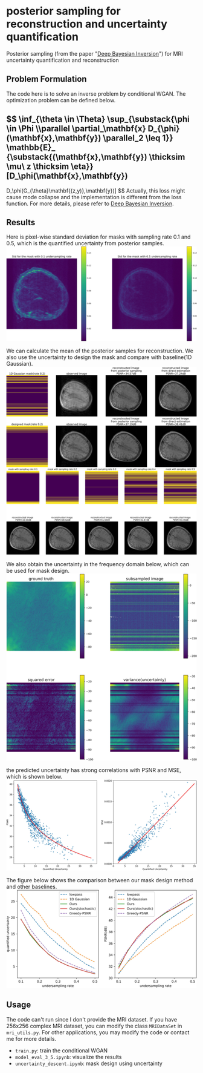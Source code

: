 <script type="text/javascript" src="http://cdn.mathjax.org/mathjax/latest/MathJax.js?config=default"></script>
# posterior sampling for reconstruction and uncertainty quantification
Posterior sampling (from the paper "[Deep Bayesian Inversion](https://arxiv.org/abs/1811.05910)") for MRI uncertainty quantification and reconstruction

## Problem Formulation
The code here is to solve an inverse problem by conditional WGAN. The optimization problem can be defined below.

$$
\inf_{\theta \in \Theta}
\sup_{\substack{\phi \in \Phi \\\parallel \partial_\mathbf{x} D_{\phi}(\mathbf{x},\mathbf{y}) \parallel_2 \leq 1}}
\mathbb{E}_
{\substack{(\mathbf{x},\mathbf{y}) \thicksim \mu\\
z \thicksim \eta}}
[D_\phi(\mathbf{x},\mathbf{y})
- 
D_\phi(G_{\theta}\mathbf{(z,y)},\mathbf{y})] 
$$
Actually, this loss might cause mode collapse and the implementation is different from the loss function. For more details, please refer to [Deep Bayesian Inversion](https://arxiv.org/abs/1811.05910).

## Results
Here is pixel-wise standard deviation for masks with sampling rate 0.1 and 0.5, which is the quantified uncertainty from posterior samples.
![pixel-wise standard deviation for masks with sampling rate 0.1 and 0.5](figures/std.jpg)

We can calculate the mean of the posterior samples for reconstruction. We also use the uncertainty to design the mask and compare with baseline(1D Gaussian).
![compare designed mask and 1D Gaussian](figures/mask_and_recon.jpg)
![recon](figures/reconstruction.jpg)

We also obtain the uncertainty in the frequency domain below, which can be used for mask design.
![frequency domain](figures/freq_1d_gaussian.jpg)

the predicted uncertainty has strong correlations with PSNR and MSE, which is shown below.
![correlation between PSNR/MSE and uncertainty](figures/psnr_vs_uncer2.jpg)

The figure below shows the comparison between our mask design method and other baselines.
![compare with baselines](figures/compare_uncer_psnr.jpg)

## Usage
The code can't run since I don't provide the MRI dataset. If you have 256x256 complex MRI dataset, you can modify the class `MRIDataSet` in `mri_utils.py`. For other applications, you may modify the code or contact me for more details.

- `train.py`: train the conditional WGAN
- `model_eval_3_5.ipynb`: visualize the results
- `uncertainty_descent.ipynb`: mask design using uncertainty


